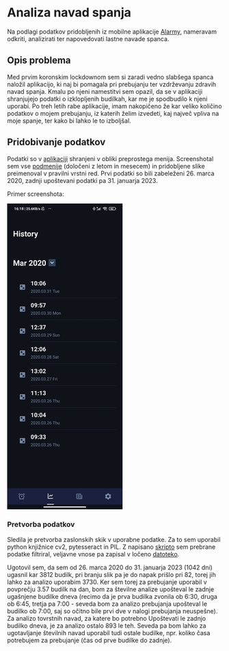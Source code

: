 # Analiza navad spanja

Na podlagi podatkov pridobljenih iz mobilne aplikacije [Alarmy](https://play.google.com/store/apps/etails?id=droom.sleepIfUCan&hl=en&gl=US), nameravam odkriti, analizirati ter napovedovati lastne navade spanca.



## Opis problema

Med prvim koronskim lockdownom sem si zaradi vedno slabšega spanca naložil aplikacijo, ki naj bi pomagala pri prebujanju ter vzdrževanju zdravih navad spanja. Kmalu po njeni namestitvi sem opazil, da se v aplikaciji shranjujejo podatki o izklopljenih budilkah, kar me je spodbudilo k njeni uporabi. Po treh letih rabe aplikacije, imam nakopičeno že kar veliko količino podatkov o mojem prebujanju, iz katerih želim izvedeti, kaj največ vpliva na moje spanje, ter kako bi lahko le to izboljšal.



## Pridobivanje podatkov

Podatki so v [aplikaciji](https://play.google.com/store/apps/details?id=droom.sleepIfUCan&hl=en&gl=US) shranjeni v obliki preprostega menija. Screenshotal sem vse [podmenije](https://github.com/MitxSte/PR23MS/tree/main/podatki/screens) (določeni z letom in mesecem) in pridobljene slike preimenoval v pravilni vrstni red. Prvi podatki so bili zabeleženi 26. marca 2020, zadnji upoštevani podatki pa 31. januarja 2023.

Primer screenshota:

![Podatki za marec 2020](https://github.com/MitxSte/PR23MS/blob/main/podatki/downsized/rsz_121.jpg "Podatki za marec 2020")


### Pretvorba podatkov

Sledila je pretvorba zaslonskih skik v uporabne podatke. Za to sem uporabil python knjižnice cv2, pytesseract in PIL. Z napisano [skripto](https://github.com/MitxSte/PR23MS/blob/main/scripts/branjeSlik.py) sem prebrane podatke filtriral, veljavne vnose pa zapisal v ločeno [datoteko](https://github.com/MitxSte/PR23MS/blob/main/podatki/test.txt).

Ugotovil sem, da sem od 26. marca 2020 do 31. januarja 2023 (1042 dni) ugasnil kar 3812 budilk, pri branju slik pa je do napak prišlo pri 82, torej jih lahko za analizo uporabim 3730. Ker sem torej za prebujanje uporabil v povprečju 3.57 budilk na dan, bom za številne analize upošteval le zadnje ugašnjene budilke dneva (recimo da je prva budilka zvonila ob 6:30, druga ob 6:45, tretja pa 7:00 - seveda bom za analizo prebujanja upošteval le budilko ob 7:00, saj so očitno bile prvi dve v nalogi prebujanja neuspešne). Za analizo tovrstnih navad, za katere bo potrebno Upoštevati le zadnjo budilko dneva, je za analizo ostalo 893 le teh. Seveda pa bom lahko za ugotavljanje številnih navad uporabil tudi ostale budilke, npr. koliko časa potrebujem za prebujanje (čas od prve budilke do zadnje).
